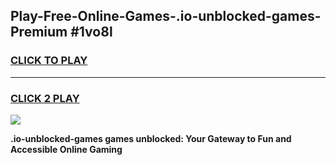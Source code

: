 
## Play-Free-Online-Games-.io-unblocked-games-Premium #1vo8l
<h3>
<a href="https://premium.freeplayer.one?title=.io-unblocked-games&ref=8M">CLICK TO PLAY</a></h3>
<hr>

<h3>
<a href="https://premium.freeplayer.one?title=.io-unblocked-games&ref=8M">CLICK 2 PLAY</a>
  
</h3>

<a href="https://premium.freeplayer.one?title=.io-unblocked-games&ref=8M"><img src="https://clearcache.store/games.png"></a>


**.io-unblocked-games games unblocked: Your Gateway to Fun and Accessible Online Gaming**
